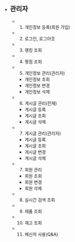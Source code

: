 - ## 관리자
    - 1. 개인정보 등록(회원 가입)
    - 2. 로그인, 로그아웃

    - 3. 랭킹 조회

    - 4. 평점 조회

    - 5. 개인정보 관리(관리자)
        - 개인정보 조회
        - 개인정보 변경
        - 개인정보 삭제

    - 6. 게시글 관리(전체)
        - 게시글 등록
        - 게시글 조회
        - 게시글 삭제

    - 7. 게시글 관리(관리자)
        - 게시글 등록
        - 게시글 조회
        - 게시글 변경
        - 게시글 삭제

    - 7. 회원 관리
        - 회원 조회
        - 회원 변경
        - 회원 삭제

    - 8. 실시간 검색 조회 
    - 9. 제품 조회
    - 10. 재고 조회
    - 11. 메신저 사용(Q&A)